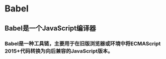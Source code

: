 # Babel

## Babel是一个JavaScript编译器
### Babel是一种工具链，主要用于在旧版浏览器或环境中将ECMAScript 2015+代码转换为向后兼容的JavaScript版本。